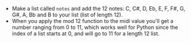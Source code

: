 - Make a list called `notes` and add the 12 notes: C, C#, D, Eb, E, F, F#, G, G#, A, Bb and B to your list (list of length 12).
- When you apply the mod 12 function to the midi value you'll get a number ranging from 0 to 11, which works well for Python since the index of a list starts at 0, and will go to 11 for a length 12 list.